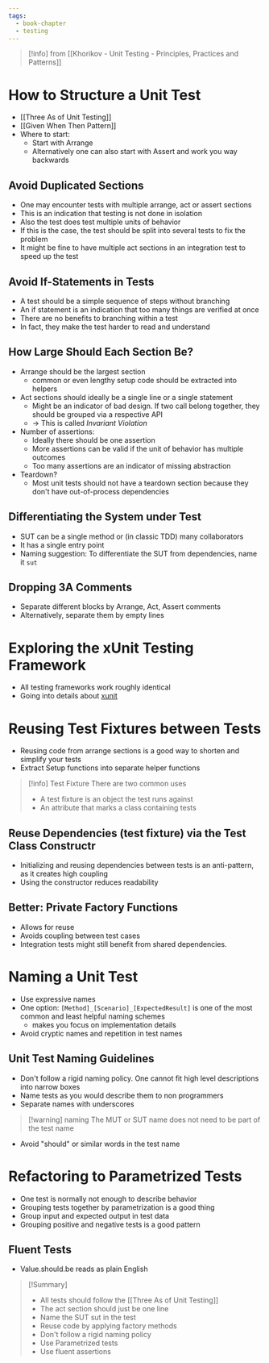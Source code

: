 ```yaml
---
tags:
  - book-chapter
  - testing
---
```

> [!info] from [[Khorikov - Unit Testing - Principles, Practices and Patterns]]
# How to Structure a Unit Test

- [[Three As of Unit Testing]]
- [[Given When Then Pattern]]
- Where to start:
	- Start with Arrange
	- Alternatively one can also start with Assert and work you way backwards

## Avoid Duplicated Sections

- One may encounter tests with multiple arrange, act or assert sections
- This is an indication that testing is not done in isolation
- Also the test does test multiple units of behavior
- If this is the case, the test should be split into several tests to fix the problem
- It might be fine to have multiple act sections in an integration test to speed up the test

## Avoid If-Statements in Tests

- A test should be a simple sequence of steps without branching
- An if statement is an indication that too many things are verified at once
- There are no benefits to branching within a test
- In fact, they make the test harder to read and understand

## How Large Should Each Section Be?

- Arrange should be the largest section
	- common or even lengthy setup code should be extracted into helpers
- Act sections should ideally be a single line or a single statement
	- Might be an indicator of bad design. If two call belong together, they should be grouped via a respective API
	- -> This is called *Invariant Violation*
- Number of assertions:
	- Ideally there should be one assertion
	- More assertions can be valid if the unit of behavior has multiple outcomes
	- Too many assertions are an indicator of missing abstraction
- Teardown?
	- Most unit tests should not have a teardown section because they don't have out-of-process dependencies

## Differentiating the System under Test

- SUT can be a single method or (in classic TDD) many collaborators
- It has a single entry point
- Naming suggestion: To differentiate the SUT from dependencies, name it `sut`

## Dropping 3A Comments

- Separate different blocks by Arrange, Act, Assert comments
- Alternatively, separate them by empty lines

# Exploring the xUnit Testing Framework

- All testing frameworks work roughly identical
- Going into details about [xunit](https://xunit.net/)

# Reusing Test Fixtures between Tests

- Reusing code from arrange sections is a good way to shorten and simplify your tests
- Extract Setup functions into separate helper functions

> [!info] Test Fixture
> There are two common uses
> - A test fixture is an object the test runs against
> - An attribute that marks a class containing tests

## Reuse Dependencies (test fixture) via the Test Class Constructr

- Initializing and reusing dependencies between tests is an anti-pattern, as it creates high coupling
- Using the constructor reduces readability

## Better: Private Factory Functions

- Allows for reuse
- Avoids coupling between test cases
- Integration tests might still benefit from shared dependencies.

# Naming a Unit Test

- Use expressive names
- One option: `[Method]_[Scenario]_[ExpectedResult]` is one of the most common and least helpful naming schemes
	- makes you focus on implementation details
- Avoid cryptic names and repetition in test names

## Unit Test Naming Guidelines

- Don't follow a rigid naming policy. One cannot fit high level descriptions into narrow boxes
- Name tests as you would describe them to non programmers
- Separate names with underscores

> [!warning] naming
> The MUT or SUT name does not need to be part of the test name

- Avoid "should" or similar words in the test name

# Refactoring to Parametrized Tests

- One test is normally not enough to describe behavior
- Grouping tests together by parametrization is a good thing
- Group input and expected output in test data
- Grouping positive and negative tests is a good pattern

## Fluent Tests

- Value.should.be reads as plain English

> [!Summary]
> - All tests should follow the [[Three As of Unit Testing]]
> - The act section should just be one line
> - Name the SUT sut in the test
> - Reuse code by applying factory methods
> - Don't follow a rigid naming policy
> - Use Parametrized tests
> - Use fluent assertions


